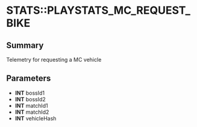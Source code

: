 # STATS::PLAYSTATS_MC_REQUEST_BIKE

## Summary
Telemetry for requesting a MC vehicle

## Parameters
* **INT** bossId1
* **INT** bossId2
* **INT** matchId1
* **INT** matchId2
* **INT** vehicleHash
